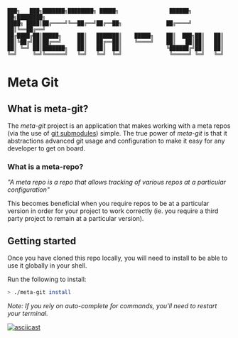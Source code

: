 ```
███╗   ███╗███████╗████████╗ █████╗                ██████╗ ██╗████████╗
████╗ ████║██╔════╝╚══██╔══╝██╔══██╗              ██╔════╝ ██║╚══██╔══╝
██╔████╔██║█████╗     ██║   ███████║    █████╗    ██║  ███╗██║   ██║   
██║╚██╔╝██║██╔══╝     ██║   ██╔══██║    ╚════╝    ██║   ██║██║   ██║   
██║ ╚═╝ ██║███████╗   ██║   ██║  ██║              ╚██████╔╝██║   ██║   
╚═╝     ╚═╝╚══════╝   ╚═╝   ╚═╝  ╚═╝               ╚═════╝ ╚═╝   ╚═╝   
```

# Meta Git
## What is meta-git?
The _meta-git_ project is an application that makes working with a meta repos (via the use of [git submodules](https://git-scm.com/book/en/v2/Git-Tools-Submodules)) simple.
The true power of _meta-git_ is that it abstractions advanced git usage and configuration to make it easy for any developer to get on board.

### What is a meta-repo?

_"A meta repo is a repo that allows tracking of various repos at a particular configuration"_

This becomes beneficial when you require repos to be at a particular version in order for your project to work correctly (ie. you require a third party project to remain at a particular version).

## Getting started
Once you have cloned this repo locally, you will need to install to be able
to use it globally in your shell.

Run the following to install:
```sh
> ./meta-git install
```

_Note: If you rely on auto-complete for commands, you'll need to restart your terminal._

[![asciicast](https://asciinema.org/a/bVGjRiy046kl9jUj0mf54LdLL.png)](https://asciinema.org/a/bVGjRiy046kl9jUj0mf54LdLL)
